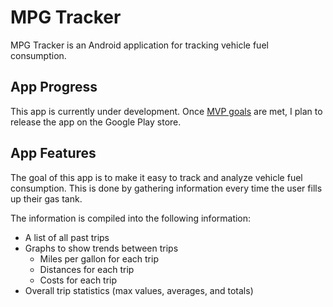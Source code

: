 # MPG Tracker
MPG Tracker is an Android application for tracking vehicle fuel consumption.

## App Progress
This app is currently under development. Once [MVP goals](https://github.com/randragon42/mpg-android-practice-app/projects/1) are met, I plan to release the app on the Google Play store.

## App Features
The goal of this app is to make it easy to track and analyze vehicle fuel consumption.
This is done by gathering information every time the user fills up their gas tank.

The information is compiled into the following information:
- A list of all past trips
- Graphs to show trends between trips
  + Miles per gallon for each trip
  + Distances for each trip
  + Costs for each trip
- Overall trip statistics (max values, averages, and totals)

